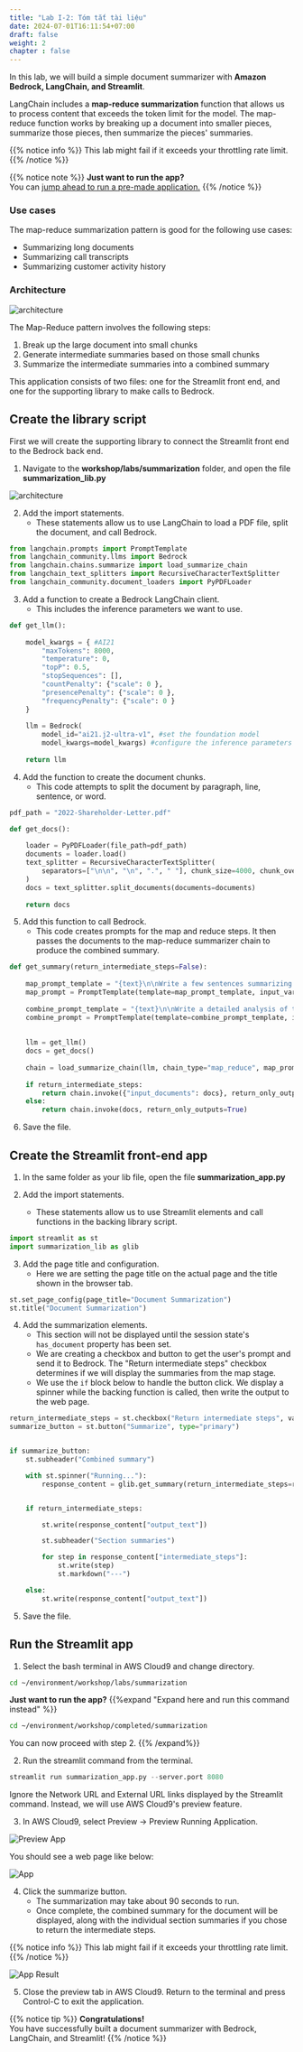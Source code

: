 ```yaml
---
title: "Lab I-2: Tóm tắt tài liệu"
date: 2024-07-01T16:11:54+07:00
draft: false
weight: 2
chapter : false
---
```

In this lab, we will build a simple document summarizer with **Amazon Bedrock, LangChain, and Streamlit**.

LangChain includes a **map-reduce summarization** function that allows us to process content that exceeds the token limit for the model. The map-reduce function works by breaking up a document into smaller pieces, summarize those pieces, then summarize the pieces' summaries.

{{% notice info %}}
This lab might fail if it exceeds your throttling rate limit.
{{% /notice %}}

{{% notice note %}}
**Just want to run the app?**\
You can [jump ahead to run a pre-made application.](#run-the-streamlit-app)
{{% /notice %}}

### Use cases
The map-reduce summarization pattern is good for the following use cases:
- Summarizing long documents
- Summarizing call transcripts
- Summarizing customer activity history

### Architecture

![architecture](/images/2-Bedrock/text/I-2/architecture.png)

The Map-Reduce pattern involves the following steps:

1. Break up the large document into small chunks
2. Generate intermediate summaries based on those small chunks
3. Summarize the intermediate summaries into a combined summary

This application consists of two files: one for the Streamlit front end, and one for the supporting library to make calls to Bedrock.

## Create the library script
First we will create the supporting library to connect the Streamlit front end to the Bedrock back end.

1. Navigate to the **workshop/labs/summarization** folder, and open the file **summarization_lib.py**

![architecture](/images/2-Bedrock/text/I-2/lib.png)

2. Add the import statements.
   - These statements allow us to use LangChain to load a PDF file, split the document, and call Bedrock.

```python
from langchain.prompts import PromptTemplate
from langchain_community.llms import Bedrock
from langchain.chains.summarize import load_summarize_chain
from langchain_text_splitters import RecursiveCharacterTextSplitter
from langchain_community.document_loaders import PyPDFLoader
```

3. Add a function to create a Bedrock LangChain client.
   - This includes the inference parameters we want to use.

```python
def get_llm():
    
    model_kwargs = { #AI21
        "maxTokens": 8000, 
        "temperature": 0, 
        "topP": 0.5, 
        "stopSequences": [], 
        "countPenalty": {"scale": 0 }, 
        "presencePenalty": {"scale": 0 }, 
        "frequencyPenalty": {"scale": 0 } 
    }
    
    llm = Bedrock(
        model_id="ai21.j2-ultra-v1", #set the foundation model
        model_kwargs=model_kwargs) #configure the inference parameters
    
    return llm
```

4. Add the function to create the document chunks.
   - This code attempts to split the document by paragraph, line, sentence, or word.

```python
pdf_path = "2022-Shareholder-Letter.pdf"

def get_docs():
    
    loader = PyPDFLoader(file_path=pdf_path)
    documents = loader.load()
    text_splitter = RecursiveCharacterTextSplitter(
        separators=["\n\n", "\n", ".", " "], chunk_size=4000, chunk_overlap=100 
    )
    docs = text_splitter.split_documents(documents=documents)
    
    return docs
```

5. Add this function to call Bedrock.
   - This code creates prompts for the map and reduce steps. It then passes the documents to the map-reduce summarizer chain to produce the combined summary.

```python
def get_summary(return_intermediate_steps=False):
    
    map_prompt_template = "{text}\n\nWrite a few sentences summarizing the above:"
    map_prompt = PromptTemplate(template=map_prompt_template, input_variables=["text"])
    
    combine_prompt_template = "{text}\n\nWrite a detailed analysis of the above:"
    combine_prompt = PromptTemplate(template=combine_prompt_template, input_variables=["text"])
    
    
    llm = get_llm()
    docs = get_docs()
    
    chain = load_summarize_chain(llm, chain_type="map_reduce", map_prompt=map_prompt, combine_prompt=combine_prompt, return_intermediate_steps=return_intermediate_steps)
    
    if return_intermediate_steps:
        return chain.invoke({"input_documents": docs}, return_only_outputs=True)
    else:
        return chain.invoke(docs, return_only_outputs=True)
```

6. Save the file.

## Create the Streamlit front-end app
1. In the same folder as your lib file, open the file **summarization_app.py**

2. Add the import statements.
   - These statements allow us to use Streamlit elements and call functions in the backing library script.

```py
import streamlit as st
import summarization_lib as glib
```

3. Add the page title and configuration.
   - Here we are setting the page title on the actual page and the title shown in the browser tab.

```python
st.set_page_config(page_title="Document Summarization")
st.title("Document Summarization")
```

4. Add the summarization elements.
   - This section will not be displayed until the session state's `has_document` property has been set.
   - We are creating a checkbox and button to get the user's prompt and send it to Bedrock. The "Return intermediate steps" checkbox determines if we will display the summaries from the map stage.
   - We use the `if` block below to handle the button click. We display a spinner while the backing function is called, then write the output to the web page.

```python
return_intermediate_steps = st.checkbox("Return intermediate steps", value=True)
summarize_button = st.button("Summarize", type="primary")


if summarize_button:
    st.subheader("Combined summary")

    with st.spinner("Running..."):
        response_content = glib.get_summary(return_intermediate_steps=return_intermediate_steps)


    if return_intermediate_steps:

        st.write(response_content["output_text"])

        st.subheader("Section summaries")

        for step in response_content["intermediate_steps"]:
            st.write(step)
            st.markdown("---")

    else:
        st.write(response_content["output_text"])
```

5. Save the file.

## Run the Streamlit app
1. Select the bash terminal in AWS Cloud9 and change directory.

```bash
cd ~/environment/workshop/labs/summarization
```

**Just want to run the app?**
{{%expand "Expand here and run this command instead" %}}
```bash
cd ~/environment/workshop/completed/summarization
```
You can now proceed with step 2.
{{% /expand%}}

2. Run the streamlit command from the terminal.

```python
streamlit run summarization_app.py --server.port 8080
```

Ignore the Network URL and External URL links displayed by the Streamlit command. Instead, we will use AWS Cloud9's preview feature.

3. In AWS Cloud9, select Preview -> Preview Running Application.

![Preview App](/images/2-Bedrock/F-9/2.png)

You should see a web page like below:

![App](/images/2-Bedrock/text/I-2/1.png)

4. Click the summarize button.
   - The summarization may take about 90 seconds to run.
   - Once complete, the combined summary for the document will be displayed, along with the individual section summaries if you chose to return the intermediate steps.

{{% notice info %}}
This lab might fail if it exceeds your throttling rate limit.
{{% /notice %}}

![App Result](/images/2-Bedrock/text/I-2/2.png)

5. Close the preview tab in AWS Cloud9. Return to the terminal and press Control-C to exit the application.

{{% notice tip %}}
**Congratulations!**\
You have successfully built a document summarizer with Bedrock, LangChain, and Streamlit!
{{% /notice %}}